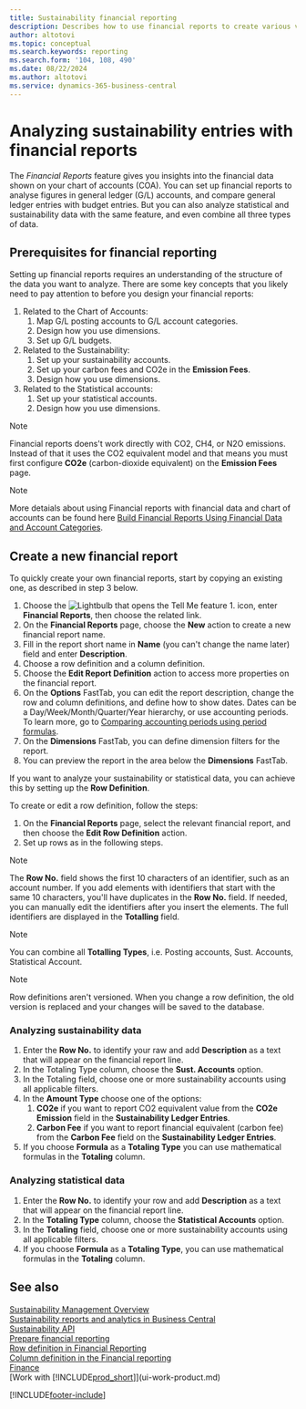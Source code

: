 ```yaml
---
title: Sustainability financial reporting
description: Describes how to use financial reports to create various views and reports for analyzing sustainability performance data.
author: altotovi
ms.topic: conceptual
ms.search.keywords: reporting
ms.search.form: '104, 108, 490'
ms.date: 08/22/2024
ms.author: altotovi
ms.service: dynamics-365-business-central
---
```


# Analyzing sustainability entries with financial reports 

The *Financial Reports* feature gives you insights into the financial data shown on your chart of accounts (COA). You can set up financial reports to analyse figures in general ledger (G/L) accounts, and compare general ledger entries with budget entries. But you can also analyze statistical and sustainability data with the same feature, and even combine all three types of data.  

## Prerequisites for financial reporting  

Setting up financial reports requires an understanding of the structure of the data you want to analyze. There are some key concepts that you likely need to pay attention to before you design your financial reports: 

1. Related to the Chart of Accounts: 
   1. Map G/L posting accounts to G/L account categories. 
   2. Design how you use dimensions.
   3. Set up G/L budgets.  
2. Related to the Sustainability:   
   1. Set up your sustainability accounts. 
   2. Set up your carbon fees and CO2e in the **Emission Fees**.
   3. Design how you use dimensions.  
3. Related to the Statistical accounts: 
   1. Set up your statistical accounts. 
   2. Design how you use dimensions.  

> [!NOTE]
> Financial reports doens't work directly with CO2, CH4, or N2O emissions. Instead of that it uses the CO2 equivalent model and that means you must first configure **CO2e** (carbon-dioxide equivalent) on the **Emission Fees** page.  

> [!NOTE]
> More detaials about using Financial reports with financial data and chart of accounts can be found here [Build Financial Reports Using Financial Data and Account Categories](bi-how-work-account-schedule.md).   

## Create a new financial report  

To quickly create your own financial reports, start by copying an existing one, as described in step 3 below. 

1. Choose the ![Lightbulb that opens the Tell Me feature 1.](media/ui-search/search_small.png "Tell me what you want to do") icon, enter **Financial Reports**, then choose the related link.  
2. On the **Financial Reports** page, choose the **New** action to create a new financial report name.  
3. Fill in the report short name in **Name** (you can't change the name later) field and enter **Description**.  
4. Choose a row definition and a column definition.   
5. Choose the **Edit Report Definition** action to access more properties on the financial report.  
6. On the **Options** FastTab, you can edit the report description, change the row and column definitions, and define how to show dates. Dates can be a Day/Week/Month/Quarter/Year hierarchy, or use accounting periods. To learn more, go to [Comparing accounting periods using period formulas](bi-column-definitions.md#comparing-accounting-periods-using-period-formulas). 
7. On the **Dimensions** FastTab, you can define dimension filters for the report.  
8. You can preview the report in the area below the **Dimensions** FastTab.   

If you want to analyze your sustainability or statistical data, you can achieve this by setting up the **Row Definition**.  

To create or edit a row definition, follow the steps:

1. On the **Financial Reports** page, select the relevant financial report, and then choose the **Edit Row Definition** action. 
2. Set up rows as in the following steps.  

> [!NOTE]
> The **Row No.** field shows the first 10 characters of an identifier, such as an account number. If you add elements with identifiers that start with the same 10 characters, you'll have duplicates in the **Row No.** field. If needed, you can manually edit the identifiers after you insert the elements. The full identifiers are displayed in the **Totalling** field.

> [!NOTE]
> You can combine all **Totalling Types**, i.e. Posting accounts, Sust. Accounts, Statistical Account.

> [!NOTE]
> Row definitions aren't versioned. When you change a row definition, the old version is replaced and your changes will be saved to the database. 

### Analyzing sustainability data  

1. Enter the **Row No.** to identify your raw and add **Description** as a text that will appear on the financial report line. 
2. In the Totaling Type column, choose the **Sust. Accounts** option.   
3. In the Totaling field, choose one or more sustainability accounts using all applicable filters. 
4. In the **Amount Type** choose one of the options:   
   1. **CO2e** if you want to report CO2 equivalent value from the **CO2e Emission** field in the **Sustainability Ledger Entries**. 
   2. **Carbon Fee** if you want to report financial equivalent (carbon fee) from the **Carbon Fee** field on the **Sustainability Ledger Entries**. 
5. If you choose **Formula** as a **Totaling Type** you can use mathematical formulas in the **Totaling** column.  

### Analyzing statistical data

1. Enter the **Row No.** to identify your row and add **Description** as a text that will appear on the financial report line. 
2. In the **Totaling Type** column, choose the **Statistical Accounts** option.   
3. In the **Totaling** field, choose one or more sustainability accounts using all applicable filters. 
4. If you choose **Formula** as a **Totaling Type**, you can use mathematical formulas in the **Totaling** column.  

## See also

[Sustainability Management Overview](finance-manage-sustainability.md)    
[Sustainability reports and analytics in Business Central](sustainability-reports.md)   
[Sustainability API](/dynamics365/business-central/dev-itpro/api-sustainability/sustainability-api?toc=/dynamics365/business-central/toc.json)    
[Prepare financial reporting](bi-how-work-account-schedule.md)    
[Row definition in Financial Reporting](bi-row-definitions.md)    
[Column definition in the Financial reporting](bi-column-definitions.md)    
[Finance](finance.md)    
[Work with [!INCLUDE[prod_short](includes/prod_short.md)]](ui-work-product.md)    

[!INCLUDE[footer-include](includes/footer-banner.md)]
